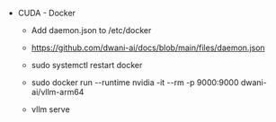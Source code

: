 
- CUDA - Docker
    - Add daemon.json to /etc/docker
    - https://github.com/dwani-ai/docs/blob/main/files/daemon.json

    - sudo systemctl restart docker

    - sudo docker run --runtime nvidia -it --rm -p 9000:9000 dwani-ai/vllm-arm64

    - vllm serve 
